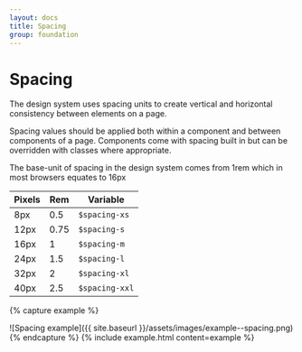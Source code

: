 ```yaml
---
layout: docs
title: Spacing
group: foundation
---
```


# Spacing

The design system uses spacing units to create vertical and horizontal consistency between elements on a page.

Spacing values should be applied both within a component and between components of a page. Components come with spacing built in but can be overridden with classes where appropriate.

The base-unit of spacing in the design system comes from 1rem which in most browsers equates to 16px

| Pixels    | Rem   | Variable       |
| --------- | ----- | -------------- |
| 8px       | 0.5   | `$spacing-xs`  |
| 12px      | 0.75  | `$spacing-s`   |
| 16px      | 1     | `$spacing-m`   |
| 24px      | 1.5   | `$spacing-l`   |
| 32px      | 2     | `$spacing-xl`  |
| 40px      | 2.5   | `$spacing-xxl` |

{% capture example %}
<div markdown="1">
  ![Spacing example]({{ site.baseurl }}/assets/images/example--spacing.png)
</div>
{% endcapture %}
{% include example.html content=example %}
